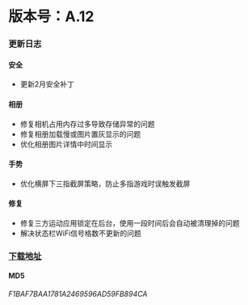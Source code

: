 # 版本号：A.12

### 更新日志

#### 安全
- 更新2月安全补丁

#### 相册
- 修复相机占用内存过多导致存储异常的问题
- 修复相册加载慢或图片置灰显示的问题
- 优化相册图片详情中时间显示

#### 手势
- 优化横屏下三指截屏策略，防止多指游戏时误触发截屏

#### 修复
- 修复三方运动应用锁定在后台，使用一段时间后会自动被清理掉的问题
- 解决状态栏WiFi信号格数不更新的问题

### [下载地址](https://download.c.realme.com/osupdate/RMX1971_11_OTA_0120_all_zdWec6tHr0qS.ozip)

#### MD5
*F1BAF7BAA1781A2469596AD59FB894CA*
